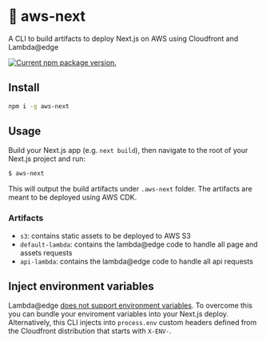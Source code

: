 # :chocolate_bar: aws-next

A CLI to build artifacts to deploy Next.js on AWS using Cloudfront and Lambda@edge

<a href="https://www.npmjs.org/package/aws-next">
  <img src="https://img.shields.io/npm/v/aws-next.svg" alt="Current npm package version." />
</a>

## Install

```bash
npm i -g aws-next
```

## Usage

Build your Next.js app (e.g. `next build`), then navigate to the root of your Next.js project and run:

```bash
$ aws-next
```

This will output the build artifacts under `.aws-next` folder. The artifacts are meant to be deployed using AWS CDK.

### Artifacts

- `s3`: contains static assets to be deployed to AWS S3
- `default-lambda`: contains the lambda@edge code to handle all page and assets requests
- `api-lambda`: contains the lambda@edge code to handle all api requests

## Inject environment variables

Lambda@edge [does not support environment variables](https://docs.aws.amazon.com/AmazonCloudFront/latest/DeveloperGuide/lambda-requirements-limits.html#lambda-requirements-lambda-function-configuration). To overcome this you can bundle your enviroment variables into your Next.js deploy. Alternatively, this CLI injects into `process.env` custom headers defined from the Cloudfront distribution that starts with `X-ENV-`.
